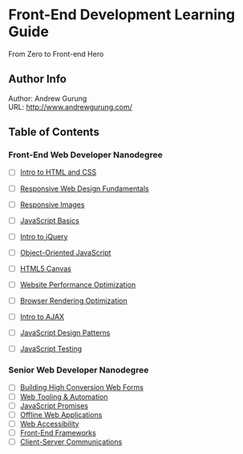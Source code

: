 # Front-End Development Learning Guide
From Zero to Front-end Hero

Author Info
-----------
Author: Andrew Gurung <br>
URL: http://www.andrewgurung.com/

Table of Contents
-----------------
### Front-End Web Developer Nanodegree

- [ ] [Intro to HTML and CSS](https://www.udacity.com/course/intro-to-html-and-css--ud304)
- [ ] [Responsive Web Design Fundamentals](https://www.udacity.com/course/responsive-web-design-fundamentals--ud893)
- [ ] [Responsive Images](https://www.udacity.com/course/responsive-images--ud882)
- [ ] [JavaScript Basics](https://www.udacity.com/course/javascript-basics--ud804)
- [ ] [Intro to jQuery](https://www.udacity.com/course/intro-to-jquery--ud245)
- [ ] [Object-Oriented JavaScript](https://www.udacity.com/course/object-oriented-javascript--ud015)
- [ ] [HTML5 Canvas](https://www.udacity.com/course/html5-canvas--ud292)
- [ ] [Website Performance Optimization](https://www.udacity.com/course/website-performance-optimization--ud884)
- [ ] [Browser Rendering Optimization](https://www.udacity.com/course/browser-rendering-optimization--ud860)
- [ ] [Intro to AJAX](https://www.udacity.com/course/intro-to-ajax--ud110)
- [ ] [JavaScript Design Patterns](https://www.udacity.com/course/javascript-design-patterns--ud989)
- [ ] [JavaScript Testing](https://www.udacity.com/course/javascript-testing--ud549)


### Senior Web Developer Nanodegree
- [ ] [Building High Conversion Web Forms](https://www.udacity.com/course/building-high-conversion-web-forms--ud890)
- [ ] [Web Tooling & Automation](https://www.udacity.com/course/web-tooling-automation--ud892)
- [ ] [JavaScript Promises](https://www.udacity.com/course/javascript-promises--ud898)
- [ ] [Offline Web Applications](https://www.udacity.com/course/offline-web-applications--ud899)
- [ ] [Web Accessibility](https://www.udacity.com/course/web-accessibility--ud891)
- [ ] [Front-End Frameworks](https://www.udacity.com/course/front-end-frameworks--ud894)
- [ ] [Client-Server Communications](https://www.udacity.com/course/client-server-communication--ud897)
